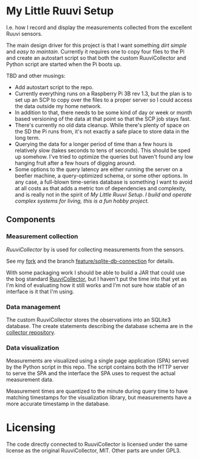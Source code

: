 # My Little Ruuvi Setup

I.e. how I record and display the measurements collected from the excellent
Ruuvi sensors.

The main design driver for this project is that I want something *dirt simple*
and *easy to maintain*. Currently it requires one to copy four files to the Pi
and create an autostart script so that both the custom RuuviCollector and
Python script are started when the Pi boots up.

TBD and other musings:
 - Add autostart script to the repo.
 - Currently everything runs on a Raspberry Pi 3B rev 1.3, but the plan is to
   set up an SCP to copy over the files to a proper server so I could access
   the data outside my home network.
 - In addition to that, there needs to be some kind of day or week or month
   based versioning of the data at that point so that the SCP job stays fast.
 - There's currently no old data cleanup. While there's plenty of space on the
   SD the Pi runs from, it's not exactly a safe place to store data in the
   long term.
 - Querying the data for a longer period of time than a few hours is
   relatively slow (takes seconds to tens of seconds). This should be sped up
   somehow. I've tried to optimize the queries but haven't found any low
   hanging fruit after a few hours of digging around.
 - Some options to the query latency are either running the server on a
   beefier machine, a query-optimized schema, or some other options. In any
   case, a full-blown time-series database is something I want to avoid at all
   costs as that adds a metric ton of dependencies and complexity, and is
   really not in the spirit of *My Little Ruuvi Setup*. _I build and operate
   complex systems for living, this is a fun hobby project._


## Components

### Measurement collection

*RuuviCollector* by is used for collecting measurements from the sensors.

See my [fork](https://github.com/ahinkka/RuuviCollector/) and the branch
[feature/sqlite-db-connection](
https://github.com/ahinkka/RuuviCollector/tree/feature/sqlite-db-connection)
for details.

With some packaging work I should be able to build a JAR that could use the
bog standard [RuuviCollector](https://github.com/Scrin/RuuviCollector), but I
haven't put the time into that yet as I'm kind of evaluating how it still
works and I'm not sure how stable of an interface is it that I'm using.


### Data management

The custom RuuviCollector stores the observations into an SQLite3
database. The create statements describing the database schema are in the
[collector
repository](https://github.com/ahinkka/RuuviCollector/blob/feature/sqlite-db-connection/src/main/resources/create-tables.sql).

### Data visualization

Measurements are visualized using a single page application (SPA) served by
the Python script in this repo. The script contains both the HTTP server to
serve the SPA and the interface the SPA uses to request the actual measurement
data.

Measurement times are quantized to the minute during query time to have
matching timestamps for the visualization library, but measurements have a
more accurate timestamp in the database.


# Licensing

The code directly connected to RuuviCollector is licensed under the same
license as the original RuuviCollector, MIT.  Other parts are under GPL3.
